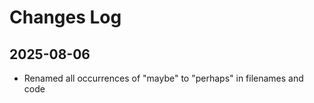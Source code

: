 # Changes Log

## 2025-08-06
- Renamed all occurrences of "maybe" to "perhaps" in filenames and code